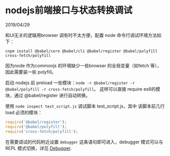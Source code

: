 # nodejs前端接口与状态转换调试
2019/04/29

和UI无关的逻辑用browser 调有时不太方便，配置 node 命令行调试环境方法如下：
```shell
cnpm install @babel/core @babel/cli @babel/register @babel/polyfill cross-fetch/polyfill
```
因为node 作为commonjs 的环境缺少一些browser 的全局变量（如fetch 等），因此需要装一些 polyfill。

启动 nodejs 前 preload 一些模块：`node -r @babel/register -r @babel/polyfill -r cross-fetch/polyfill`。
这样可以直接 require es6的模块，通过 @babel/register 进行自动转换。

使用 `node inspect test_script.js` 调试脚本 test_script.js，其中 该脚本前几行 load 必须的模块：
```JavaScript
require('@babel/register');
require('@babel/polyfill');
require('cross-fetch/polyfill');
```
在需要调试的代码附近设置 `debugger` 这条语句即可进入，debugger 模式可以与 REPL 模式切换，详见 [Debugger](https://nodejs.org/api/debugger.html).
